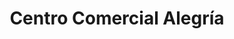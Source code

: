 ---
title: "Centro Comercial Alegría"
url: /caracas/centro-comercial-alegria/
shop: Einkaufszentrum
---